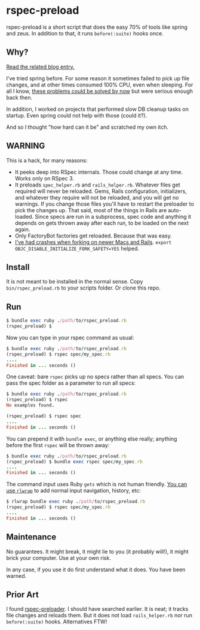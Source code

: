 # rspec-preload

rspec-preload is a short script that does the easy 70% of tools like spring and zeus. In addition to that, it runs `before(:suite)` hooks once.

## Why?

[Read the related blog entry.](https://kaukas.mataroa.blog/blog/rspec-preloader/)

I've tried spring before. For some reason it sometimes failed to pick up file changes, and at other times consumed 100% CPU, even when sleeping. For all I know, [these problems could be solved by now](https://github.com/rails/spring/issues/636) but were serious enough back then.

In addition, I worked on projects that performed slow DB cleanup tasks on startup. Even spring could not help with those (could it?).

And so I thought "how hard can it be" and scratched my own itch.

## WARNING

This is a hack, for many reasons:

- It peeks deep into RSpec internals. Those could change at any time. Works only on RSpec 3.
- It preloads `spec_helper.rb` and `rails_helper.rb`. Whatever files get required will never be reloaded. Gems, Rails configuration, initializers, and whatever they require will not be reloaded, and you will get no warnings. If you change those files you'll have to restart the preloader to pick the changes up. That said, most of the things in Rails are auto-loaded. Since specs are run in a subprocess, spec code and anything it depends on gets thrown away after each run, to be loaded on the next again.
- Only FactoryBot factories get reloaded. Because that was easy.
- [I've had crashes when forking on newer Macs and Rails](https://stackoverflow.com/q/52941426). `export OBJC_DISABLE_INITIALIZE_FORK_SAFETY=YES` helped.

## Install

It is not meant to be installed in the normal sense. Copy `bin/rspec_preload.rb` to your scripts folder. Or clone this repo.

## Run

```ruby
$ bundle exec ruby ./path/to/rspec_preload.rb
(rspec_preload) $
```

Now you can type in your rspec command as usual:

```ruby
$ bundle exec ruby ./path/to/rspec_preload.rb
(rspec_preload) $ rspec spec/my_spec.rb
....
Finished in ... seconds ()
```

One caveat: bare `rspec` picks up no specs rather than all specs. You can pass the spec folder as a parameter to run all specs:

```ruby
$ bundle exec ruby ./path/to/rspec_preload.rb
(rspec_preload) $ rspec
No examples found.

(rspec_preload) $ rspec spec
....
Finished in ... seconds ()
```

You can prepend it with `bundle exec`, or anything else really; anything before the first `rspec` will be thrown away:

```ruby
$ bundle exec ruby ./path/to/rspec_preload.rb
(rspec_preload) $ bundle exec rspec spec/my_spec.rb
....
Finished in ... seconds ()
```

The command input uses Ruby `gets` which is not human friendly. [You can use `rlwrap`](https://github.com/hanslub42/rlwrap) to add normal input navigation, history, etc:

```ruby
$ rlwrap bundle exec ruby ./path/to/rspec_preload.rb
(rspec_preload) $ rspec spec/my_spec.rb
....
Finished in ... seconds ()
```

## Maintenance

No guarantees. It might break, it might lie to you (it probably will!), it might brick your computer. Use at your own risk.

In any case, if you use it do first understand what it does. You have been warned.

## Prior Art

I found [rspec-preloader](https://github.com/victormours/rspec-preloader). I should have searched earlier. It is neat; it tracks file changes and reloads them. But it does not load `rails_helper.rb` nor run `before(:suite)` hooks. Alternatives FTW!
